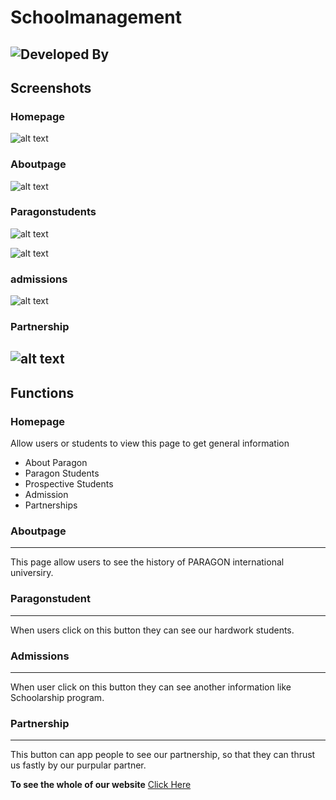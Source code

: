 <!-- # Project name

My project is focus on
## set up / installation

`install`

`pip install`

`composoer install`

### Todo list

- [ ] hompage
- [ ] about page
- [x] server page

### Screenshot

![alt text](image-2.png)

### Link

for help: [w3schol](https://www.w3schools.com/)

### List

-----

Unoder list

- one

- two

- three 

    - four

    - five

Order list

1. one

2. two

3. three 

    a. four

    b. five

### Text style

**Bold text**

*Hello word*

>hello word

~~hello word~~

### Table 

| id | name | age |
|----|------|-----|
| 049| roth | 18  |

### Code

```python
for i in range(10):
    print(i)
```
```html
<h1> heading </h1> -->

# Schoolmanagement

![Developed By](https://img.shields.io/badge/Developed%20By-Sumit%20Kumar-red?style=flat-square&labelColor=2b2b2b)
---
## Screenshots

### Homepage

![alt text](image-3.png)

### Aboutpage 

![alt text](image-4.png)

### Paragonstudents

![alt text](image-6.png)

![alt text](image-7.png)

### admissions

![alt text](image-8.png)

### Partnership

![alt text](image-9.png)
---

## Functions

### Homepage
Allow users or students to view this page to get general information
- About Paragon
- Paragon Students
- Prospective Students
- Admission 
- Partnerships

### Aboutpage
---
This page allow users to see the history of PARAGON international universiry.

### Paragonstudent
---
When users click on this button they can see our hardwork students.

### Admissions
---
When user click on this button they can see another information like Schoolarship program.
### Partnership
----
This button can app people to see our partnership, so that they can thrust us fastly by our purpular partner.

**To see the whole of our website** [Click Here](https://paragoniu.edu.kh/course/bank-management/#)

